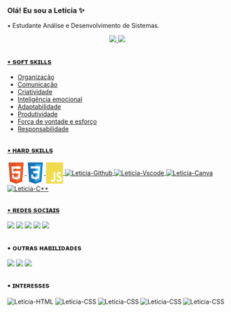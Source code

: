 
### Olá! Eu sou a Letícia ✨
 • Estudante Análise e Desenvolvimento de Sistemas. 

<div align="center">
  <a href="https://github.com/leticiazooe">
  <img height="150em" src="https://github-readme-stats.vercel.app/api?username=leticiazooe&show_icons=true&theme=bear&include_all_commits=true&count_private=true"/>
  <img height="150em" src="https://github-readme-stats.vercel.app/api/top-langs/?username=leticiazooe&layout=compact&langs_count=7&theme=bear"/>
</div>
  
  ##
  
  
 
 ### • sᴏғᴛ sᴋɪʟʟs
 - Organização           
 - Comunicação
 - Criatividade
 - Inteligência emocional
 - Adaptabilidade
 - Produtividade
 - Força de vontade e esforço 
 - Responsabilidade
 
 ##
 ### • ʜᴀʀᴅ sᴋɪʟʟs
  <img align="center" alt="Leticia-HTML" height="50" width="40" src="https://raw.githubusercontent.com/devicons/devicon/master/icons/html5/html5-original.svg">
  <img align="center" alt="Leticia-CSS" height="50" width="40" src="https://raw.githubusercontent.com/devicons/devicon/master/icons/css3/css3-original.svg">
  <img align="center" alt="Leticia-Js" height="50" width="40" src="https://raw.githubusercontent.com/devicons/devicon/master/icons/javascript/javascript-plain.svg">
  <img align="center" alt="Leticia-Github" height="50" width="40" src="https://cdn.jsdelivr.net/gh/devicons/devicon/icons/github/github-original.svg" />
  <img align="center" alt="Leticia-Vscode" height="50" width="40" src="https://cdn.jsdelivr.net/gh/devicons/devicon/icons/vscode/vscode-original.svg" />
  <img align="center" alt="Leticia-Canva" height="50" width="40" src="https://cdn.jsdelivr.net/gh/devicons/devicon/icons/canva/canva-original.svg" />
  <img align="center" alt="Leticia-C++" height="50" width="40" src="https://cdn.jsdelivr.net/gh/devicons/devicon/icons/cplusplus/cplusplus-original.svg" />

 ##
  
### • ʀᴇᴅᴇs sᴏᴄɪᴀɪs
<a href="https://instagram.com/leticiazooe" target="_blank"><img src="https://img.shields.io/badge/-Instagram-%23E4405F?style=for-the-badge&logo=instagram&logoColor=white" target="_blank"></a>
  <a href = "mailto:leticiazooe@gmail.com"><img src="https://img.shields.io/badge/-Gmail-%23333?style=for-the-badge&logo=gmail&logoColor=white" target="_blank"></a>
  <a href="https://www.linkedin.com/in/leticiazooe/" target="_blank"><img src="https://img.shields.io/badge/-LinkedIn-%230077B5?style=for-the-badge&logo=linkedin&logoColor=white" target="_blank"></a> 
  <a href="https://steamcommunity.com/id/leticiazooe" target="_blank"><img src="https://img.shields.io/badge/Steam-000000?style=for-the-badge&logo=steam&logoColor=white" target="_blank"></a> 
  <a href="https://www.duolingo.com/profile/Leticiazooe" target="_blank"><img src="https://img.shields.io/badge/Duolingo-58CC02?style=for-the-badge&logo=Duolingo&logoColor=white" target="_blank"></a> 

  ##
  
### • ᴏᴜᴛʀᴀs ʜᴀʙɪʟɪᴅᴀᴅᴇs
<a target="_blank"><img src="https://img.shields.io/badge/Microsoft_Excel-217346?style=for-the-badge&logo=microsoft-excel&logoColor=white"></a>
  <a target="_blank"><img src="https://img.shields.io/badge/Microsoft_PowerPoint-B7472A?style=for-the-badge&logo=microsoft-powerpoint&logoColor=white"></a>
  <a target="_blank"><img src="https://img.shields.io/badge/Microsoft_Word-2B579A?style=for-the-badge&logo=microsoft-word&logoColor=white"></a>
  
 
 ##
 ### • ɪɴᴛᴇʀᴇssᴇs
  <img align="center" alt="Leticia-HTML" height="50" width="40" src="https://cdn.jsdelivr.net/gh/devicons/devicon/icons/mysql/mysql-original-wordmark.svg"/> <img align="center" alt="Leticia-CSS" height="50" width="40" src="https://cdn.jsdelivr.net/gh/devicons/devicon/icons/oracle/oracle-original.svg" /> <img align="center" alt="Leticia-CSS" height="50" width="40" src="https://cdn.jsdelivr.net/gh/devicons/devicon/icons/python/python-original-wordmark.svg" /> <img align="center" alt="Leticia-CSS" height="50" width="40" src="https://cdn.jsdelivr.net/gh/devicons/devicon/icons/kotlin/kotlin-original.svg" /> <img align="center" alt="Leticia-CSS" height="50" width="40" src="https://cdn.jsdelivr.net/gh/devicons/devicon/icons/php/php-original.svg" />

 

 
 
          
